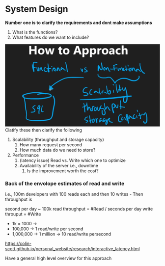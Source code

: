 # System Design

**Number one is to clarify the requirements and dont make assumptions**

1. What is the functions? 
2. What features do we want to include?

![alt text](image.png)
Clatify these then clarify the following
1. Scalability (throughput and storage capacity)
   1. How many request per second
   2. How much data do we need to store?
2. Performance 
   1. (latency issue) Read vs. Write which one to optimize
   2. Availability of the server i.e., downtime 
      1. Is the improvement worth the cost? 

### Back of the envolope estimates of read and write
i.e., 100m developers with 100 reads each and then 10 writes - Then throughput is 

second per day ~ 100k
read throughput = #Read / seconds per day
write throuput = #Write

- 1k = 1000 -> 
- 100,000 -> 1 read/write per second
- 1,000,000 -> 1 million -> 10 read/write persecond

https://colin-scott.github.io/personal_website/research/interactive_latency.html


Have a general high level overview for this approach